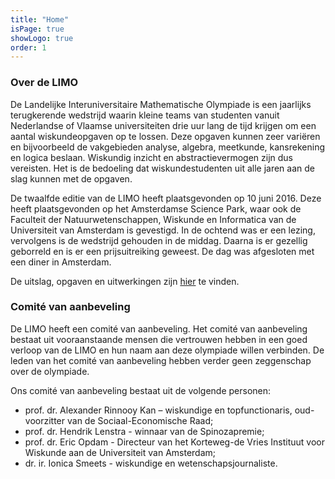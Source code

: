 ```yaml
---
title: "Home"
isPage: true
showLogo: true
order: 1
---
```


### Over de LIMO

De Landelijke Interuniversitaire Mathematische Olympiade is een jaarlijks
terugkerende wedstrijd waarin kleine teams van studenten vanuit Nederlandse of
Vlaamse universiteiten drie uur lang de tijd krijgen om een aantal
wiskundeopgaven op te lossen. Deze opgaven kunnen zeer variëren en
bijvoorbeeld de vakgebieden analyse, algebra, meetkunde, kansrekening en logica
beslaan. Wiskundig inzicht en abstractievermogen zijn dus vereisten. Het is de
bedoeling dat wiskundestudenten uit alle jaren aan de slag kunnen met de
opgaven.


De twaalfde editie van de LIMO heeft plaatsgevonden op 10 juni 2016. Deze heeft plaatsgevonden op het Amsterdamse Science Park, waar ook de Faculteit der Natuurwetenschappen, Wiskunde en Informatica van de Universiteit van Amsterdam is gevestigd. In de ochtend was er een lezing, vervolgens is de wedstrijd gehouden in de middag. Daarna is er gezellig geborreld en is er een prijsuitreiking geweest. De dag was afgesloten met een diner in Amsterdam.

De uitslag, opgaven en uitwerkingen zijn [hier](/static/limo2016/archief.html) te vinden.

### Comit&eacute; van aanbeveling

De LIMO heeft een comit&eacute; van aanbeveling. Het comit&eacute; van aanbeveling bestaat
uit vooraanstaande mensen die vertrouwen hebben in een goed verloop van de LIMO
en hun naam aan deze olympiade willen verbinden. De leden van het comit&eacute; van
aanbeveling hebben verder geen zeggenschap over de olympiade.

Ons comit&eacute; van aanbeveling bestaat uit de volgende personen:

*   prof. dr. Alexander Rinnooy Kan – wiskundige en topfunctionaris,
oud-voorzitter van de Sociaal-Economische Raad;
*   prof. dr. Hendrik Lenstra - winnaar van de Spinozapremie;
*   prof. dr. Eric Opdam - Directeur van het Korteweg-de Vries Instituut voor
Wiskunde aan de Universiteit van Amsterdam;
*   dr. ir. Ionica Smeets - wiskundige en wetenschapsjournaliste.
